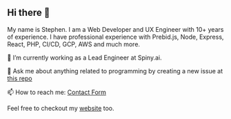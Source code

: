 

## Hi there 👋
 My name is Stephen. I am a Web Developer and UX Engineer with 10+ years of experience. I have professional experience with Prebid.js, Node, Express, React, PHP, CI/CD, GCP, AWS and much more. 

🔭 I’m currently working as a Lead Engineer at Spiny.ai.

💬 Ask me about anything related to programming by creating a new issue at [this repo](https://github.com/stemsmit/stemsmit/issues?q=is%3Aissue+is%3Aopen+sort%3Aupdated-desc)

📫 How to reach me: [Contact Form](https://airtable.com/shr0vo6r61V1xrweC)

Feel free to checkout my [website](https://ssmith.io) too.

<!-- #### ⚡ Additional Interests

🖥 Gaming

I am a huge fan of [Overwatch](https://playoverwatch.com/en-us/). I also enjoy Minecraft, EFT, and Satisfactory.

<!-- 🚀 Investing -->

<!-- Investing is a more recent interest I've taken up only in the past few years have I been able to try it out and I think I'm getting better at it. One thing I've learned is to go with [Webull](https://act.webull.com/v/hRHppUAgijjI/0am/) over [Robinhood](http://join.robinhood.com/stephes769) for it's extended hours trading(4am-7pm@free vs 9am-6pm@$5/mo). -->

<!-- [![GitHub Status](https://github-readme-stats.vercel.app/api?username=stemsmit&&show_icons=true)](https://ssmith.io) -->

